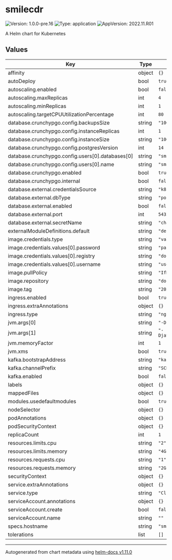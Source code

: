# smilecdr

![Version: 1.0.0-pre.16](https://img.shields.io/badge/Version-1.0.0--pre.16-informational?style=flat-square) ![Type: application](https://img.shields.io/badge/Type-application-informational?style=flat-square) ![AppVersion: 2022.11.R01](https://img.shields.io/badge/AppVersion-2022.11.R01-informational?style=flat-square)

A Helm chart for Kubernetes

## Values

| Key | Type | Default | Description |
|-----|------|---------|-------------|
| affinity | object | `{}` |  |
| autoDeploy | bool | `true` |  |
| autoscaling.enabled | bool | `false` |  |
| autoscaling.maxReplicas | int | `4` |  |
| autoscaling.minReplicas | int | `1` |  |
| autoscaling.targetCPUUtilizationPercentage | int | `80` |  |
| database.crunchypgo.config.backupsSize | string | `"10Gi"` |  |
| database.crunchypgo.config.instanceReplicas | int | `1` |  |
| database.crunchypgo.config.instanceSize | string | `"10Gi"` |  |
| database.crunchypgo.config.postgresVersion | int | `14` |  |
| database.crunchypgo.config.users[0].databases[0] | string | `"smilecdr"` |  |
| database.crunchypgo.config.users[0].name | string | `"smilecdr"` |  |
| database.crunchypgo.enabled | bool | `true` |  |
| database.crunchypgo.internal | bool | `false` |  |
| database.external.credentialsSource | string | `"k8s"` |  |
| database.external.dbType | string | `"postgres"` |  |
| database.external.enabled | bool | `false` |  |
| database.external.port | int | `5432` |  |
| database.external.secretName | string | `"changeme"` |  |
| externalModuleDefinitions.default | string | `"default-modules.yaml"` |  |
| image.credentials.type | string | `"values"` |  |
| image.credentials.values[0].password | string | `"pass"` |  |
| image.credentials.values[0].registry | string | `"docker.com"` |  |
| image.credentials.values[0].username | string | `"user"` |  |
| image.pullPolicy | string | `"IfNotPresent"` |  |
| image.repository | string | `"docker.smilecdr.com/smilecdr"` |  |
| image.tag | string | `"2022.08.R03"` |  |
| ingress.enabled | bool | `true` |  |
| ingress.extraAnnotations | object | `{}` |  |
| ingress.type | string | `"nginx-ingress"` |  |
| jvm.args[0] | string | `"-Dsun.net.inetaddr.ttl=60"` |  |
| jvm.args[1] | string | `"-Djava.security.egd=file:/dev/./urandom"` |  |
| jvm.memoryFactor | int | `1` |  |
| jvm.xms | bool | `true` |  |
| kafka.bootstrapAddress | string | `"kafka-example.local"` |  |
| kafka.channelPrefix | string | `"SCDR-ENV-"` |  |
| kafka.enabled | bool | `false` |  |
| labels | object | `{}` |  |
| mappedFiles | object | `{}` |  |
| modules.usedefaultmodules | bool | `true` |  |
| nodeSelector | object | `{}` |  |
| podAnnotations | object | `{}` |  |
| podSecurityContext | object | `{}` |  |
| replicaCount | int | `1` |  |
| resources.limits.cpu | string | `"2"` |  |
| resources.limits.memory | string | `"4Gi"` |  |
| resources.requests.cpu | string | `"1"` |  |
| resources.requests.memory | string | `"2Gi"` |  |
| securityContext | object | `{}` |  |
| service.extraAnnotations | object | `{}` |  |
| service.type | string | `"ClusterIP"` |  |
| serviceAccount.annotations | object | `{}` |  |
| serviceAccount.create | bool | `false` |  |
| serviceAccount.name | string | `""` |  |
| specs.hostname | string | `"smilecdr-example.local"` |  |
| tolerations | list | `[]` |  |

----------------------------------------------
Autogenerated from chart metadata using [helm-docs v1.11.0](https://github.com/norwoodj/helm-docs/releases/v1.11.0)
